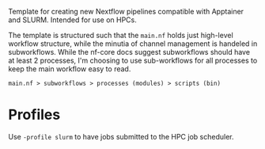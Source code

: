 Template for creating new Nextflow pipelines compatible with Apptainer and SLURM. Intended for use on HPCs. 

The template is structured such that the `main.nf` holds just high-level workflow structure, while the minutia of channel management is handeled in subworkflows. While the nf-core docs suggest subworkflows should have at least 2 processes, I'm choosing to use sub-workflows for all processes to keep the main workflow easy to read. 

`main.nf > subworkflows > processes (modules) > scripts (bin)` 

# Profiles

Use `-profile slurm` to have jobs submitted to the HPC job scheduler.
